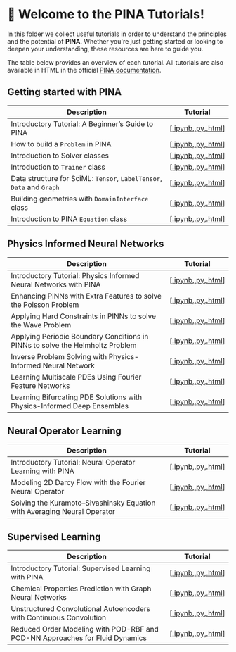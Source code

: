 # 🚀 Welcome to the PINA Tutorials!

In this folder we collect useful tutorials in order to understand the principles and the potential of **PINA**. Whether you're just getting started or looking to deepen your understanding, these resources are here to guide you.

The table below provides an overview of each tutorial. All tutorials are also available in HTML in the official [PINA documentation](http://mathlab.github.io/PINA/).


## Getting started with PINA

| Description   | Tutorial |
|---------------|-----------|
Introductory Tutorial: A Beginner’s Guide to PINA|[[.ipynb](tutorial17/tutorial.ipynb),[.py](tutorial17/tutorial.py),[.html](http://mathlab.github.io/PINA/tutorial17/tutorial.html)]|
How to build a `Problem` in PINA|[[.ipynb](tutorial16/tutorial.ipynb),[.py](tutorial16/tutorial.py),[.html](http://mathlab.github.io/PINA/tutorial16/tutorial.html)]|
Introduction to Solver classes|[[.ipynb](tutorial18/tutorial.ipynb),[.py](tutorial18/tutorial.py),[.html](http://mathlab.github.io/PINA/tutorial18/tutorial.html)]|
Introduction to `Trainer` class|[[.ipynb](tutorial11/tutorial.ipynb),[.py](tutorial11/tutorial.py),[.html](http://mathlab.github.io/PINA/tutorial11/tutorial.html)]|
Data structure for SciML: `Tensor`, `LabelTensor`, `Data` and `Graph` |[[.ipynb](tutorial19/tutorial.ipynb),[.py](tutorial19/tutorial.py),[.html](http://mathlab.github.io/PINA/tutorial19/tutorial.html)]|
Building geometries with `DomainInterface` class|[[.ipynb](tutorial6/tutorial.ipynb),[.py](tutorial6/tutorial.py),[.html](http://mathlab.github.io/PINA/tutorial6/tutorial.html)]|
Introduction to PINA `Equation` class|[[.ipynb](tutorial12/tutorial.ipynb),[.py](tutorial12/tutorial.py),[.html](http://mathlab.github.io/PINA/tutorial12/tutorial.html)]|


## Physics Informed Neural Networks
| Description   | Tutorial  |
|---------------|-----------|
Introductory Tutorial:  Physics Informed Neural Networks with PINA |[[.ipynb](tutorial1/tutorial.ipynb),[.py](tutorial1/tutorial.py),[.html](http://mathlab.github.io/PINA/tutorial1/tutorial.html)]|
Enhancing PINNs with Extra Features to solve the Poisson Problem |[[.ipynb](tutorial2/tutorial.ipynb),[.py](tutorial2/tutorial.py),[.html](http://mathlab.github.io/PINA/tutorial2/tutorial.html)]|
Applying Hard Constraints in PINNs to solve the Wave Problem |[[.ipynb](tutorial3/tutorial.ipynb),[.py](tutorial3/tutorial.py),[.html](http://mathlab.github.io/PINA/tutorial3/tutorial.html)]|
Applying Periodic Boundary Conditions in PINNs to solve the Helmholtz Problem |[[.ipynb](tutorial9/tutorial.ipynb),[.py](tutorial9/tutorial.py),[.html](http://mathlab.github.io/PINA/tutorial9/tutorial.html)]|
Inverse Problem Solving with Physics-Informed Neural Network |[[.ipynb](tutorial7/tutorial.ipynb),[.py](tutorial7/tutorial.py),[.html](http://mathlab.github.io/PINA/tutorial7/tutorial.html)]|
Learning Multiscale PDEs Using Fourier Feature Networks|[[.ipynb](tutorial13/tutorial.ipynb),[.py](tutorial13/tutorial.py),[.html](http://mathlab.github.io/PINA/tutorial13/tutorial.html)]|
Learning Bifurcating PDE Solutions with Physics-Informed Deep Ensembles|[[.ipynb](tutorial14/tutorial.ipynb),[.py](tutorial14/tutorial.py),[.html](http://mathlab.github.io/PINA/tutorial14/tutorial.html)]|


## Neural Operator Learning
| Description   | Tutorial  |
|---------------|-----------|
Introductory Tutorial: Neural Operator Learning with PINA |[[.ipynb](tutorial21/tutorial.ipynb),[.py](tutorial21/tutorial.py),[.html](http://mathlab.github.io/PINA/tutorial21/tutorial.html)]|
Modeling 2D Darcy Flow with the Fourier Neural Operator |[[.ipynb](tutorial5/tutorial.ipynb),[.py](tutorial5/tutorial.py),[.html](http://mathlab.github.io/PINA/tutorial5/tutorial.html)]|
Solving the Kuramoto–Sivashinsky Equation with Averaging Neural Operator |[[.ipynb](tutorial10/tutorial.ipynb),[.py](tutorial10/tutorial.py),[.html](http://mathlab.github.io/PINA/tutorial10/tutorial.html)]|

## Supervised Learning
| Description   | Tutorial  |
|---------------|-----------|
Introductory Tutorial: Supervised Learning with PINA |[[.ipynb](tutorial20/tutorial.ipynb),[.py](tutorial20/tutorial.py),[.html](http://mathlab.github.io/PINA/tutorial20/tutorial.html)]|
Chemical Properties Prediction with Graph Neural Networks |[[.ipynb](tutorial15/tutorial.ipynb),[.py](tutorial15/tutorial.py),[.html](http://mathlab.github.io/PINA/tutorial15/tutorial.html)]|
Unstructured Convolutional Autoencoders with Continuous Convolution |[[.ipynb](tutorial4/tutorial.ipynb),[.py](tutorial4/tutorial.py),[.html](http://mathlab.github.io/PINA/tutorial4/tutorial.html)]|
Reduced Order Modeling with POD-RBF and POD-NN Approaches for Fluid Dynamics| [[.ipynb](tutorial8/tutorial.ipynb),[.py](tutorial8/tutorial.py),[.html](http://mathlab.github.io/PINA/tutorial8/tutorial.html)]|

